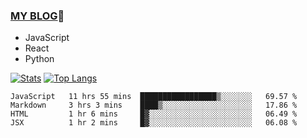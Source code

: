 ### [MY BLOG](https://github.com/festina-lente-z/haizhetang.github.io):hugs:
- JavaScript
- React
- Python

<!--
**festina-lente-z/festina-lente-z** is a ✨ _special_ ✨ repository because its `README.md` (this file) appears on your GitHub profile.

Here are some ideas to get you started:

- 🔭 I’m currently working on ...
- 🌱 I’m currently learning ...
- 👯 I’m looking to collaborate on ...
- 🤔 I’m looking for help with ...
- 💬 Ask me about ...
- 📫 How to reach me: ...
- 😄 Pronouns: ...
- ⚡ Fun fact: ...
-->
[![Stats](https://github-readme-stats.vercel.app/api?username=festina-lente-z&show_icons=true&count_private=true&theme=radical)](https://github.com/festina-lente-z)
[![Top Langs](https://github-readme-stats.vercel.app/api/top-langs/?username=festina-lente-z&layout=compact&theme=radical)](https://github.com/festina-lente-z)

<!--START_SECTION:waka-->
```text
JavaScript   11 hrs 55 mins  █████████████████▒░░░░░░░   69.57 % 
Markdown     3 hrs 3 mins    ████▒░░░░░░░░░░░░░░░░░░░░   17.86 % 
HTML         1 hr 6 mins     █▓░░░░░░░░░░░░░░░░░░░░░░░   06.49 % 
JSX          1 hr 2 mins     █▓░░░░░░░░░░░░░░░░░░░░░░░   06.08 % 
```
<!--END_SECTION:waka-->
